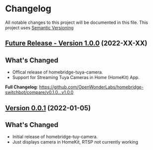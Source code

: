 # Changelog

All notable changes to this project will be documented in this file. This project uses [Semantic Versioning](https://semver.org/)

## [Future Release - Version 1.0.0](https://github.com/donavanbecker/homebridge-tuya-camera/releases/tag/v1.0.0) (2022-XX-XX)

## What's Changed
* Offical release of homebridge-tuya-camera.
* Support for Streaming Tuya Cameras in Home (HomeKit) App.

**Full Changelog**: https://github.com/OpenWonderLabs/homebridge-switchbot/compare/v0.1.0...v1.0.0

## [Version 0.0.1](https://github.com/donavanbecker/homebridge-tuya-camera/releases/tag/v0.1.0) (2022-01-05)

## What's Changed
* Initial release of homebridge-tuy-camera.
* Just displays camera in HomeKit, RTSP not currently working

